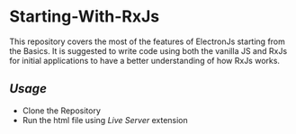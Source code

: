 # Starting-With-RxJs
This repository covers the most of the features of ElectronJs starting from the Basics. It is suggested to write code using both the vanilla JS and RxJs for initial applications to have a better understanding of how RxJs works.

## _Usage_
- Clone the Repository
- Run the html file using _Live Server_ extension
